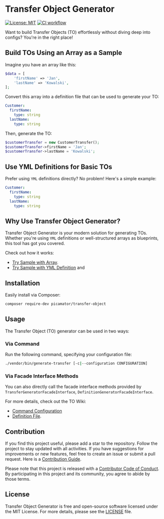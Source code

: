 Transfer Object Generator
==========================
[![License: MIT](https://img.shields.io/badge/License-MIT-yellow.svg)](https://opensource.org/licenses/MIT)
[![CI workflow](https://github.com/picamator/transfer-object/actions/workflows/ci.yml/badge.svg?event=push)](https://github.com/picamator/transfer-object/actions)

Want to build Transfer Objects (TO) effortlessly without diving deep into configs?
You're in the right place!

Build TOs Using an Array as a Sample
------------------------------------

Imagine you have an array like this:
```php
$data = [
    'firstName' => 'Jan',
    'lastName' => 'Kowalski',
];
```

Convert this array into a definition file that can be used to generate your TO:
```yml
Customer:
  firstName:
    type: string
  lastName:
    type: string
```

Then, generate the TO:
```php
$customerTransfer = new CustomerTransfer();
$customerTransfer->firstName = 'Jan';
$customerTransfer->lastName = 'Kowalski';
```

Use YML Definitions for Basic TOs
---------------------------------

Prefer using `YML` definitions directly? No problem! Here's a simple example:
```yml
Customer:
  firstName:
    type: string
  lastName:
    type: string
```

Why Use Transfer Object Generator?
-----------------------------------

Transfer Object Generator is your modern solution for generating TOs.
Whether you're using `YML` definitions or well-structured arrays as blueprints, this tool has got you covered.

Check out how it works:

 - [Try Sample with Array](/doc/samples/try-defitnition-generator.php).
 - [Try Sample with YML Definition](/doc/samples/try-samples.php) and

Installation
------------

Easily install via Composer:

```bash
composer require-dev picamator/transfer-object
```

Usage
-----

The Transfer Object (TO) generator can be used in two ways:

### Via Command

Run the following command, specifying your configuration file:

```bash
./vendor/bin/generate-transfer [-c|--configuration CONFIGURATION]
```

### Via Facade Interface Methods

You can also directly call the facade interface methods provided by `TransferGeneratorFacadeInterface`, `DefinitionGeneratorFacadeInterface`.

For more details, check out the TO Wiki:
- [Command Configuration](https://github.com/picamator/transfer-object/wiki/Command-Configuration)
- [Definition File](https://github.com/picamator/transfer-object/wiki/Definition-File).

Contribution
------------

If you find this project useful, please add a star to the repository. Follow the project to stay updated with all activities.
If you have suggestions for improvements or new features, feel free to create an issue or submit a pull request.
Here is a [Contribution Guide](CONTRIBUTING.md).

Please note that this project is released with a [Contributor Code of Conduct](http://contributor-covenant.org/version/2/1/).
By participating in this project and its community, you agree to abide by those terms.

License
-------

Transfer Object Generator is free and open-source software licensed under the MIT License.
For more details, please see the [LICENSE](LICENSE) file.
